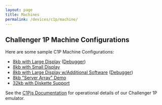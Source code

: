 ```yaml
---
layout: page
title: Machines
permalink: /devices/c1p/machine/
---
```


Challenger 1P Machine Configurations
---

Here are some sample C1P Machine Configurations:

* [8kb with Large Display](8kb/large/) ([Debugger](8kb/large/debugger/))
* [8kb with Small Display](8kb/small/)
* [8kb with Large Display w/Additional Software](8kb/all/) ([Debugger](8kb/all/debugger/))
* [8kb "Server Array" Demo](8kb/array/)
* [32kb with Diskette Support](32kb/)

See the [C1Pjs Documentation](/docs/c1pjs/) for operational details of our Challenger 1P emulator.
